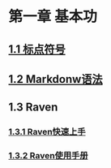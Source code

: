 # 第一章 基本功

## [1.1 标点符号](http://101.200.168.100:4000/11-%E6%A0%87%E7%82%B9%E7%AC%A6%E5%8F%B7.html)

## [1.2 Markdonw语法](http://101.200.168.100:4000/12-markdown%E8%AF%AD%E6%B3%95.html)

## 1.3 Raven

### [1.3.1 Raven快速上手](http://101.200.168.100:4000/131-raven%E5%BF%AB%E9%80%9F%E4%B8%8A%E6%89%8B.html)

### [1.3.2 Raven使用手册](http://101.200.168.100:4000/12-raven%E4%BD%BF%E7%94%A8%E6%89%8B%E5%86%8C.html)

